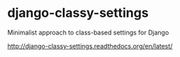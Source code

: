 django-classy-settings
======================

Minimalist approach to class-based settings for Django

http://django-classy-settings.readthedocs.org/en/latest/
